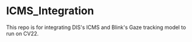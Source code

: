 # ICMS_Integration

This repo is for integrating DIS's ICMS and Blink's Gaze tracking model to run on CV22. 
